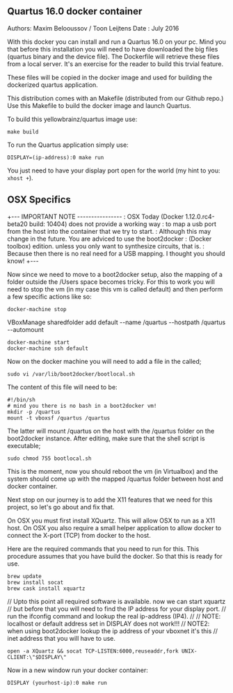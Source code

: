 Quartus 16.0 docker container
-----------------------------

Authors: Maxim Belooussov / Toon Leijtens
Date   : July 2016

With this docker you can install and run a Quartus 16.0 on your pc. Mind you that
before this installation you will need to have downloaded the big files (quartus
binary and the device file). The Dockerfile will retrieve these files from a local
server. It's an exercise for the reader to build this trvial feature.

These files will be copied in the docker image and used for building the
dockerized quartus application.

This distribution comes with an Makefile (distributed from our Github repo.) Use
this Makefile to build the docker image and launch Quartus.

To build this yellowbrainz/quartus image use:
```
make build
```

To run the Quartus application simply use:
```
DISPLAY=(ip-address):0 make run
```

You just need to have your display port open for the world (my hint to you: `xhost +`).


OSX Specifics
-------------

+--- IMPORTANT NOTE ----------------
: OSX Today (Docker 1.12.0.rc4-beta20 build: 10404) does not provide a working way
: to map a usb port from the host into the container that we try to start.
: Although this may change in the future. You are adviced to use the boot2docker
: (Docker toolbox) edition. unless you only want to synthesize circuits, that is.
: Because then there is no real need for a USB mapping. I thought you should know!
+---

Now since we need to move to a boot2docker setup, also the mapping of a folder
outside the /Users space becomes tricky. For this to work you will need to stop
the vm (in my case this vm is called default) and then perform a few specific
actions like so:

```
docker-machine stop
```

VBoxManage sharedfolder add default --name /quartus --hostpath /quartus --automount
```
docker-machine start
docker-machine ssh default
```
Now on the docker machine you will need to add a file in the called;

```
sudo vi /var/lib/boot2docker/bootlocal.sh
```

The content of this file will need to be:

```
#!/bin/sh
# mind you there is no bash in a boot2docker vm!
mkdir -p /quartus
mount -t vboxsf /quartus /quartus
```

The latter will mount /quartus on the host with the /quartus folder on the boot2docker
instance. After editing, make sure that the shell script is executable;

```
sudo chmod 755 bootlocal.sh
```

This is the moment, now you should reboot the vm (in Virtualbox) and the system should
come up with the mapped /quartus folder between host and docker container.

Next stop on our journey is to add the X11 features that we need for this
project, so let's go about and fix that.

On OSX you must first install XQuartz. This will allow OSX to run as a X11
host. On OSX you also require a small helper application to allow docker to
connect the X-port (TCP) from docker to the host.

Here are the required commands that you need to run for this. This procedure
assumes that you have build the docker. So that this is ready for use.

```
brew update
brew install socat
brew cask install xquartz
```

// Upto this point all required software is available. now we can start xquartz
// but before that you will need to find the IP address for your display port.
// run the ifconfig command and lookup the real ip-address (IP4).
//
// NOTE:  localhost or default address set in DISPLAY does not work!!!
// NOTE2: when using boot2docker lookup the ip address of your vboxnet it's this
//        inet address that you will have to use. 

```
open -a XQuartz && socat TCP-LISTEN:6000,reuseaddr,fork UNIX-CLIENT:\"$DISPLAY\"
```

Now in a new window run your docker container:

```
DISPLAY (yourhost-ip):0 make run
```
